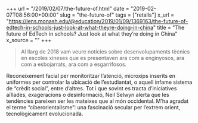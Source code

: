 +++
url = "/2019/02/07/the-future-of.html"
date = "2019-02-07T08:56:00+00:00"
slug = "the-future-of"
tags = ["retalls"]
x_url = "https://lens.monash.edu/@education/2019/01/09/1369163/the-future-of-edtech-in-schools-just-look-at-what-theyre-doing-in-china"
title = "The future of EdTech in schools? Just look at what they’re doing in China"
x_source = ""
+++


> Al llarg de 2018 vam veure notícies sobre desenvolupaments tècnics en escoles xineses que es presentaven ara com a enginyosos, ara com a esbojarrats, ara com a esgarrifosos.

Reconeixement facial per monitoritzar l’atenció, microxips inserits en uniformes per controlar la ubicació de l’estudiantat, o aquell infame sistema de “crèdit social”, entre d’altres. Tot i que sovint es tracta d’iniciatives aïllades, exageracions o desinformació, Neil Selwyn alerta que les tendències pareixen ser les mateixes que al món occidental. M’ha agradat el terme “ciberorientalisme”: una fascinació secular per l’extrem orient, tecnològicament evolucionada.

